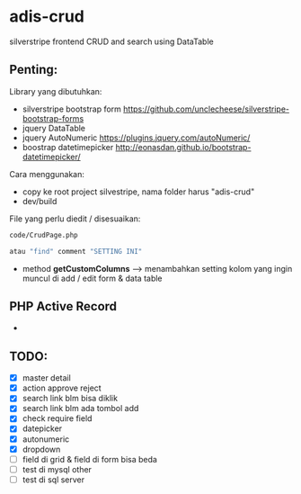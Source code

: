 # adis-crud
silverstripe frontend CRUD and search using DataTable

## Penting:
Library yang dibutuhkan:
- silverstripe bootstrap form https://github.com/unclecheese/silverstripe-bootstrap-forms
- jquery DataTable 
- jquery AutoNumeric https://plugins.jquery.com/autoNumeric/
- boostrap datetimepicker http://eonasdan.github.io/bootstrap-datetimepicker/

Cara menggunakan:
- copy ke root project silvestripe, nama folder harus "adis-crud"
- dev/build

File yang perlu diedit / disesuaikan:
```sh
code/CrudPage.php 

atau "find" comment "SETTING INI"
```
- method **getCustomColumns** --> menambahkan setting kolom yang ingin muncul di add / edit form & data table

## PHP Active Record
- 

## TODO:
- [x] master detail
- [x] action approve reject
- [x] search link blm bisa diklik
- [x] search link blm ada tombol add
- [x] check require field
- [x] datepicker
- [x] autonumeric
- [x] dropdown
- [ ] field di grid & field di form bisa beda 
- [ ] test di mysql other
- [ ] test di sql server